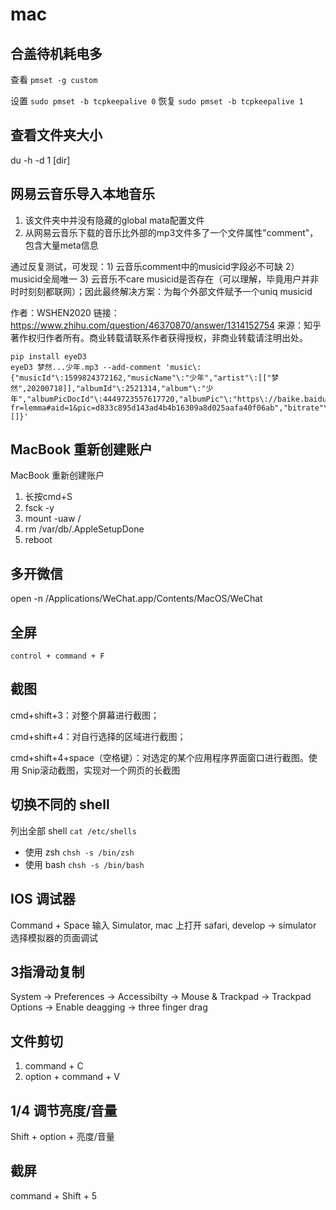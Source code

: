 # mac

## 合盖待机耗电多

查看  `pmset -g custom`

设置 `sudo pmset -b tcpkeepalive 0` 恢复 `sudo pmset -b tcpkeepalive 1`

## 查看文件夹大小

du -h -d 1 [dir]

## 网易云音乐导入本地音乐

1. 该文件夹中并没有隐藏的global mata配置文件
2. 从网易云音乐下载的音乐比外部的mp3文件多了一个文件属性"comment"，包含大量meta信息

通过反复测试，可发现：1) 云音乐comment中的musicid字段必不可缺 2）musicid全局唯一 3) 云音乐不care musicid是否存在（可以理解，毕竟用户并非时时刻刻都联网）；因此最终解决方案：为每个外部文件赋予一个uniq musicid

作者：WSHEN2020
链接：https://www.zhihu.com/question/46370870/answer/1314152754
来源：知乎
著作权归作者所有。商业转载请联系作者获得授权，非商业转载请注明出处。

```
pip install eyeD3
eyeD3 梦然...少年.mp3 --add-comment 'music\:{"musicId"\:1599824372162,"musicName"\:"少年","artist"\:[["梦然",20200718]],"albumId"\:2521314,"album"\:"少年","albumPicDocId"\:4449723557617720,"albumPic"\:"https\://baike.baidu.com/pic/%E5%B0%91%E5%B9%B4/22741217/1/d833c895d143ad4b4b16309a8d025aafa40f06ab?fr=lemma#aid=1&pic=d833c895d143ad4b4b16309a8d025aafa40f06ab","bitrate"\:320000,"mp3DocId"\:5726256557462066,"duration"\:249182,"mvId"\:326166,"alias"\:[]}'
```


## MacBook 重新创建账户

MacBook 重新创建账户
1. 长按cmd+S
2. fsck -y
3. mount -uaw /
4. rm /var/db/.AppleSetupDone
5. reboot

## 多开微信

open -n /Applications/WeChat.app/Contents/MacOS/WeChat

## 全屏

`control + command + F`

## 截图

cmd+shift+3：对整个屏幕进行截图；

cmd+shift+4：对自行选择的区域进行截图；

cmd+shift+4+space（空格键）：对选定的某个应用程序界面窗口进行截图。使用 Snip滚动截图，实现对一个网页的长截图

## 切换不同的 shell

列出全部 shell `cat /etc/shells`

- 使用 zsh `chsh -s /bin/zsh`
- 使用 bash `chsh -s /bin/bash`

## IOS 调试器

Command + Space 输入 Simulator, mac 上打开 safari, develop -> simulator 选择模拟器的页面调试

## 3指滑动复制

System -> Preferences -> Accessibilty -> Mouse & Trackpad -> Trackpad Options -> Enable deagging -> three finger drag

## 文件剪切

1. command + C
2. option + command + V

## 1/4 调节亮度/音量

Shift + option + 亮度/音量

## 截屏

command + Shift + 5